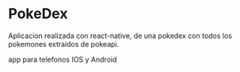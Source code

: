 # PokeDex
Aplicacion realizada con react-native, de una pokedex con todos los pokemones extraidos de pokeapi.

app para telefonos IOS y Android
